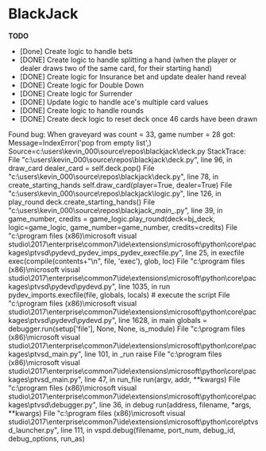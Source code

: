 # BlackJack
**TODO**
- [Done] Create logic to handle bets
- [DONE] Create logic to handle splitting a hand (when the player or dealer draws two of the same card, for their starting hand)
- [DONE] Create logic for Insurance bet and update dealer hand reveal
- [DONE] Create logic for Double Down
- [DONE] Create logic for Surrender
- [DONE] Update logic to handle ace's multiple card values
- [DONE] Create logic to handle rounds
- [DONE] Create deck logic to reset deck once 46 cards have been drawn

Found bug: When graveyard was count = 33, game number = 28 got: 
  Message=IndexError('pop from empty list',)
  Source=c:\users\kevin_000\source\repos\blackjack\deck.py
  StackTrace:
  File "c:\users\kevin_000\source\repos\blackjack\deck.py", line 96, in draw_card
    dealer_card = self.deck.pop()
  File "c:\users\kevin_000\source\repos\blackjack\deck.py", line 78, in create_starting_hands
    self.draw_card(player=True, dealer=True)
  File "c:\users\kevin_000\source\repos\blackjack\logic.py", line 126, in play_round
    deck.create_starting_hands()
  File "c:\users\kevin_000\source\repos\blackjack\__main__.py", line 39, in <module>
    game_number, credits = game_logic.play_round(deck=bj_deck, logic=game_logic, game_number=game_number, credits=credits)
  File "c:\program files (x86)\microsoft visual studio\2017\enterprise\common7\ide\extensions\microsoft\python\core\packages\ptvsd\pydevd\_pydev_imps\_pydev_execfile.py", line 25, in execfile
    exec(compile(contents+"\n", file, 'exec'), glob, loc)
  File "c:\program files (x86)\microsoft visual studio\2017\enterprise\common7\ide\extensions\microsoft\python\core\packages\ptvsd\pydevd\pydevd.py", line 1035, in run
    pydev_imports.execfile(file, globals, locals)  # execute the script
  File "c:\program files (x86)\microsoft visual studio\2017\enterprise\common7\ide\extensions\microsoft\python\core\packages\ptvsd\pydevd\pydevd.py", line 1628, in main
    globals = debugger.run(setup['file'], None, None, is_module)
  File "c:\program files (x86)\microsoft visual studio\2017\enterprise\common7\ide\extensions\microsoft\python\core\packages\ptvsd\_main.py", line 101, in _run
    raise
  File "c:\program files (x86)\microsoft visual studio\2017\enterprise\common7\ide\extensions\microsoft\python\core\packages\ptvsd\_main.py", line 47, in run_file
    run(argv, addr, **kwargs)
  File "c:\program files (x86)\microsoft visual studio\2017\enterprise\common7\ide\extensions\microsoft\python\core\packages\ptvsd\debugger.py", line 36, in debug
    run(address, filename, *args, **kwargs)
  File "c:\program files (x86)\microsoft visual studio\2017\enterprise\common7\ide\extensions\microsoft\python\core\ptvsd_launcher.py", line 111, in <module>
    vspd.debug(filename, port_num, debug_id, debug_options, run_as)


